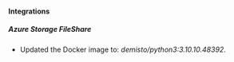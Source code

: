 #### Integrations
##### Azure Storage FileShare
- Updated the Docker image to: *demisto/python3:3.10.10.48392*.
